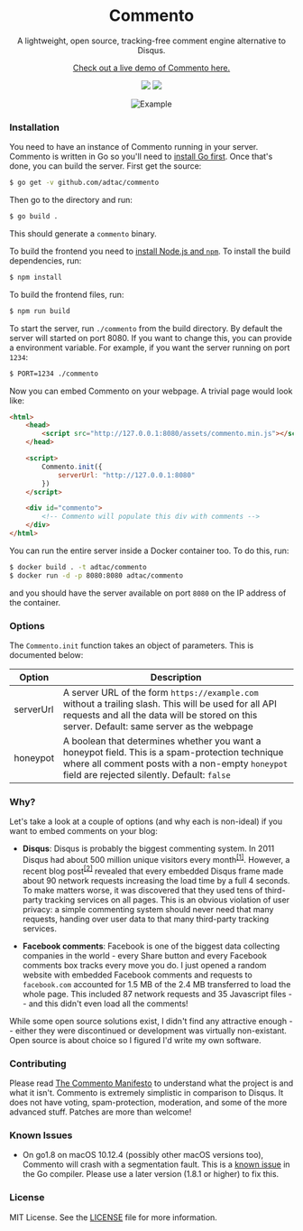 <h1 align="center">Commento</h1>

<p align="center">A lightweight, open source, tracking-free comment engine alternative to Disqus.</p>

<p align="center"><a href="http://adtac.pw:8002/">
Check out a live demo of Commento here.
</a></p>

<p align="center">
  <a href="https://travis-ci.org/adtac/commento"><img src="https://travis-ci.org/adtac/commento.svg?branch=master"></a>
  <a href="https://gitter.im/commento-dev/commento"><img src="https://badges.gitter.im/Join%20Chat.svg"></a>
</p>

<p align="center"><img src="https://cloud.githubusercontent.com/assets/7521600/25660780/6a15a546-302b-11e7-8b55-f200ff856797.png" alt="Example"></p>

### Installation

You need to have an instance of Commento running in your server. Commento is written in Go so you'll need to [install Go first](https://golang.org/dl/). Once that's done, you can build the server. First get the source:

```bash
$ go get -v github.com/adtac/commento
```

Then go to the directory and run:

```bash
$ go build .
```

This should generate a `commento` binary.

To build the frontend you need to [install Node.js and `npm`](https://docs.npmjs.com/getting-started/installing-node). To install the build dependencies, run:

```bash
$ npm install
```

To build the frontend files, run:

```bash
$ npm run build
```

To start the server, run `./commento` from the build directory. By default the server will started on port 8080. If you want to change this, you can provide a environment variable. For example, if you want the server running on port `1234`:

```bash
$ PORT=1234 ./commento
```

Now you can embed Commento on your webpage. A trivial page would look like:

```html
<html>
    <head>
        <script src="http://127.0.0.1:8080/assets/commento.min.js"></script>
    </head>

    <script>
        Commento.init({
            serverUrl: "http://127.0.0.1:8080"
        })
    </script>

    <div id="commento">
        <!-- Commento will populate this div with comments -->
    </div>
</html>
```

You can run the entire server inside a Docker container too. To do this, run:

```bash
$ docker build . -t adtac/commento
$ docker run -d -p 8080:8080 adtac/commento
```

and you should have the server available on port `8080` on the IP address of the container.

### Options

The `Commento.init` function takes an object of parameters. This is documented below:

| Option    | Description                                                                                                                                                                                         |
|-----------|-----------------------------------------------------------------------------------------------------------------------------------------------------------------------------------------------------|
| serverUrl | A server URL of the form `https://example.com` without a trailing slash. This will be used for all API requests and all the data will be stored on this server. Default: same server as the webpage |
| honeypot  | A boolean that determines whether you want a honeypot field. This is a spam-protection technique where all comment posts with a non-empty `honeypot` field are rejected silently. Default: `false`  |

### Why?

Let's take a look at a couple of options (and why each is non-ideal) if you want to embed comments on your blog:

 - **Disqus**: Disqus is probably the biggest commenting system. In 2011 Disqus had about 500 million unique visitors every month<sup>[[1]](https://blog.disqus.com/the-numbers-of-disqus)</sup>. However, a recent blog post<sup>[[2]](http://donw.io/post/github-comments/)</sup> revealed that every embedded Disqus frame made about 90 network requests increasing the load time by a full 4 seconds. To make matters worse, it was discovered that they used tens of third-party tracking services on all pages. This is an obvious violation of user privacy: a simple commenting system should never need that many requests, handing over user data to that many third-party tracking services.

 - **Facebook comments**: Facebook is one of the biggest data collecting companies in the world - every Share button and every Facebook comments box tracks every move you do. I just opened a random website with embedded Facebook comments and requests to `facebook.com` accounted for 1.5 MB of the 2.4 MB transferred to load the whole page. This included 87 network requests and 35 Javascript files -- and this didn't even load all the comments!

While some open source solutions exist, I didn't find any attractive enough -- either they were discontinued or development was virtually non-existant. Open source is about choice so I figured I'd write my own software.

### Contributing

Please read [The Commento Manifesto](https://github.com/adtac/commento/blob/master/manifesto.md) to understand what the project is and what it isn't. Commento is extremely simplistic in comparison to Disqus. It does not have voting, spam-protection, moderation, and some of the more advanced stuff. Patches are more than welcome!

### Known Issues

 - On go1.8 on macOS 10.12.4 (possibly other macOS versions too), Commento will
   crash with a segmentation fault. This is a [known
   issue](https://github.com/golang/go/issues/19734) in the Go compiler. Please
   use a later version (1.8.1 or higher) to fix this.

### License

MIT License. See the [LICENSE](LICENSE) file for more information.

